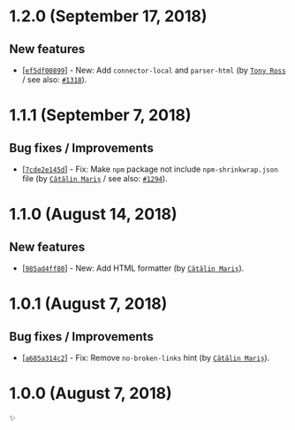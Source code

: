 # 1.2.0 (September 17, 2018)

## New features

* [[`ef5df00899`](https://github.com/webhintio/hint/commit/ef5df00899c49fa35558c3a675c09b3c1146b548)] - New: Add `connector-local` and `parser-html` (by [`Tony Ross`](https://github.com/antross) / see also: [`#1318`](https://github.com/webhintio/hint/issues/1318)).


# 1.1.1 (September 7, 2018)

## Bug fixes / Improvements

* [[`7cde2e145d`](https://github.com/webhintio/hint/commit/7cde2e145d247ea2dd0a42cbf2aa3a601b223a88)] - Fix: Make `npm` package not include `npm-shrinkwrap.json` file (by [`Cătălin Mariș`](https://github.com/alrra) / see also: [`#1294`](https://github.com/webhintio/hint/issues/1294)).


# 1.1.0 (August 14, 2018)

## New features

* [[`985ad4ff80`](https://github.com/webhintio/hint/commit/985ad4ff800483bf25b00db67d29a53a5cb80984)] - New: Add HTML formatter (by [`Cătălin Mariș`](https://github.com/alrra)).


# 1.0.1 (August 7, 2018)

## Bug fixes / Improvements

* [[`a685a314c2`](https://github.com/webhintio/hint/commit/a685a314c277235a5df9156ef925be49bbccdafd)] - Fix: Remove `no-broken-links` hint (by [`Cătălin Mariș`](https://github.com/alrra)).


# 1.0.0 (August 7, 2018)

✨
